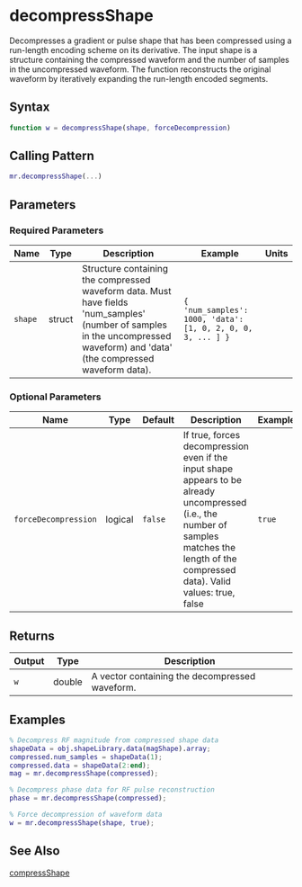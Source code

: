 # decompressShape

Decompresses a gradient or pulse shape that has been compressed using a run-length encoding scheme on its derivative.  The input shape is a structure containing the compressed waveform and the number of samples in the uncompressed waveform. The function reconstructs the original waveform by iteratively expanding the run-length encoded segments.

## Syntax

```matlab
function w = decompressShape(shape, forceDecompression)
```

## Calling Pattern

```matlab
mr.decompressShape(...)
```

## Parameters

### Required Parameters

| Name | Type | Description | Example | Units |
|------|------|-------------|---------|-------|
| `shape` | struct | Structure containing the compressed waveform data.  Must have fields 'num_samples' (number of samples in the uncompressed waveform) and 'data' (the compressed waveform data). | `{ 'num_samples': 1000, 'data': [1, 0, 2, 0, 0, 3, ... ] }` |  |

### Optional Parameters

| Name | Type | Default | Description | Example |
|------|------|---------|-------------|---------|
| `forceDecompression` | logical | `false` | If true, forces decompression even if the input shape appears to be already uncompressed (i.e., the number of samples matches the length of the compressed data). Valid values: true, false | `true` |

## Returns

| Output | Type | Description |
|--------|------|-------------|
| `w` | double | A vector containing the decompressed waveform. |

## Examples

```matlab
% Decompress RF magnitude from compressed shape data
shapeData = obj.shapeLibrary.data(magShape).array;
compressed.num_samples = shapeData(1);
compressed.data = shapeData(2:end);
mag = mr.decompressShape(compressed);

% Decompress phase data for RF pulse reconstruction
phase = mr.decompressShape(compressed);

% Force decompression of waveform data
w = mr.decompressShape(shape, true);
```

## See Also

[compressShape](compressShape.md)
